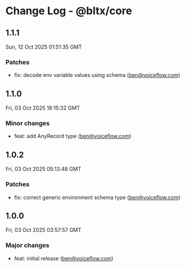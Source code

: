 # Change Log - @bltx/core

<!-- This log was last generated on Sun, 12 Oct 2025 01:51:35 GMT and should not be manually modified. -->

<!-- Start content -->

## 1.1.1

Sun, 12 Oct 2025 01:51:35 GMT

### Patches

- fix: decode env variable values using schema (ben@voiceflow.com)

## 1.1.0

Fri, 03 Oct 2025 18:15:32 GMT

### Minor changes

- feat: add AnyRecord type (ben@voiceflow.com)

## 1.0.2

Fri, 03 Oct 2025 05:13:48 GMT

### Patches

- fix: correct generic environment schema type (ben@voiceflow.com)

## 1.0.0

Fri, 03 Oct 2025 03:57:57 GMT

### Major changes

- feat: initial release (ben@voiceflow.com)
